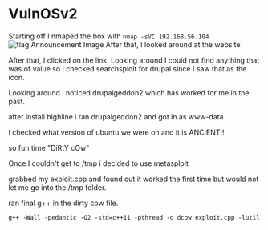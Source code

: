 # VulnOSv2

Starting off I nmaped the box with
`nmap -sVC 192.168.56.104`
![flag Announcement Image](https://github.com/Infinit3i/CTF-Writeups-from-Infinit3i/blob/main/.png)
After that, I looked around at the website



After that, I clicked on the link. Looking around I could not find anything that was of value so i checked searchsploit for drupal since I saw that as the icon.



Looking around i noticed drupalgeddon2 which has worked for me in the past.



after install highline i ran drupalgeddon2 and got in as www-data



I checked what version of ubuntu we were on and it is ANCIENT!!



so fun time "DiRtY cOw"





Once I couldn't get to /tmp i decided to use metasploit



grabbed my exploit.cpp and found out it worked the first time but would not let me go into the /tmp folder.



ran final g++ in the dirty cow file.

`g++ -Wall -pedantic -O2 -std=c++11 -pthread -o dcow exploit.cpp -lutil`




